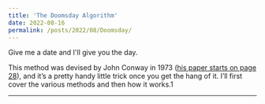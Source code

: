 ```yaml
---
title: 'The Doomsday Algorithm'
date: 2022-08-16
permalink: /posts/2022/08/Doomsday/
---
```

Give me a date and I'll give you the day.

<!--more-->

This method was devised by John Conway in 1973 ([his paper starts on page 28](https://www.archim.org.uk/eureka/archive/Eureka-36.pdf)), and it’s a pretty handy little trick once you get the hang of it. I’ll first cover the various methods and then how it works.1

------
